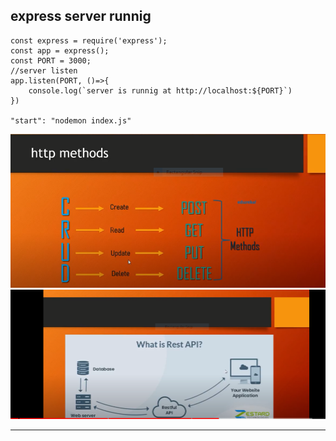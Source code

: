 ## express server runnig  
```
const express = require('express');
const app = express();
const PORT = 3000;
//server listen
app.listen(PORT, ()=>{
    console.log(`server is runnig at http://localhost:${PORT}`)
})

"start": "nodemon index.js"
```
![sf](./img/httpmethod.PNG)  
![sdf](./img/restfull%20api.PNG)

<hr>

